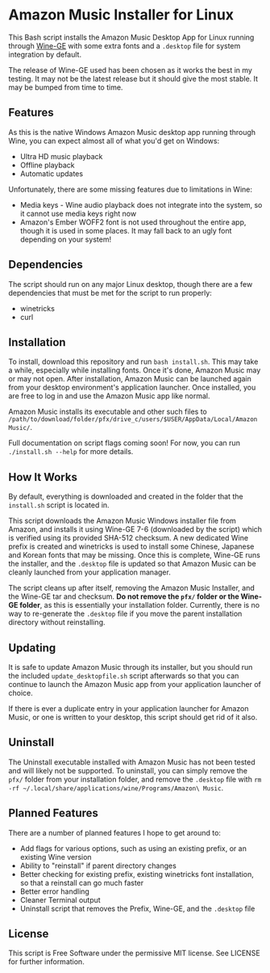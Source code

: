 # Amazon Music Installer for Linux
This Bash script installs the Amazon Music Desktop App for Linux running through [Wine-GE](https://github.com/GloriousEggroll/wine-ge-custom) with some extra fonts and a `.desktop` file for system integration by default.

The release of Wine-GE used has been chosen as it works the best in my testing. It may not be the latest release but it should give the most stable. It may be bumped from time to time.

## Features
As this is the native Windows Amazon Music desktop app running through Wine, you can expect almost all of what you'd get on Windows:
- Ultra HD music playback
- Offline playback
- Automatic updates

Unfortunately, there are some missing features due to limitations in Wine:
- Media keys - Wine audio playback does not integrate into the system, so it cannot use media keys right now
- Amazon's Ember WOFF2 font is not used throughout the entire app, though it is used in some places. It may fall back to an ugly font depending on your system!

## Dependencies
The script should run on any major Linux desktop, though there are a few dependencies that must be met for the script to run properly:
- winetricks
- curl

## Installation
To install, download this repository and run `bash install.sh`. This may take a while, especially while installing fonts. Once it's done, Amazon Music may or may not open. After installation, Amazon Music can be launched again from your desktop environment's application launcher. Once installed, you are free to log in and use the Amazon Music app like normal.

Amazon Music installs its executable and other such files to `/path/to/download/folder/pfx/drive_c/users/$USER/AppData/Local/Amazon Music/`.

Full documentation on script flags coming soon! For now, you can run `./install.sh --help` for more details.

## How It Works
By default, everything is downloaded and created in the folder that the `install.sh` script is located in.

This script downloads the Amazon Music Windows installer file from Amazon, and installs it using Wine-GE 7-6 (downloaded by the script) which is verified using its provided SHA-512 checksum. A new dedicated Wine prefix is created and winetricks is used to install some Chinese, Japanese and Korean fonts that may be missing. Once this is complete, Wine-GE runs the installer, and the `.desktop` file is updated so that Amazon Music can be cleanly launched from your application manager.

The script cleans up after itself, removing the Amazon Music Installer, and the Wine-GE tar and checksum. **Do not remove the `pfx/` folder or the Wine-GE folder**, as this is essentially your installation folder. Currently, there is no way to re-generate the `.desktop` file if you move the parent installation directory without reinstalling.

## Updating
It is safe to update Amazon Music through its installer, but you should run the included `update_desktopfile.sh` script afterwards so that you can continue to launch the Amazon Music app from your application launcher of choice.

If there is ever a duplicate entry in your application launcher for Amazon Music, or one is written to your desktop, this script should get rid of it also.

## Uninstall
The Uninstall executable installed with Amazon Music has not been tested and will likely not be supported. To uninstall, you can simply remove the `pfx/` folder from your installation folder, and remove the `.desktop` file with `rm -rf ~/.local/share/applications/wine/Programs/Amazon\ Music`.

## Planned Features
There are a number of planned features I hope to get around to:
- Add flags for various options, such as using an existing prefix, or an existing Wine version
- Ability to "reinstall" if parent directory changes
- Better checking for existing prefix, existing winetricks font installation, so that a reinstall can go much faster
- Better error handling
- Cleaner Terminal output
- Uninstall script that removes the Prefix, Wine-GE, and the `.desktop` file

## License
This script is Free Software under the permissive MIT license. See LICENSE for further information.